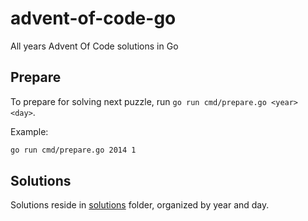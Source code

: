 # advent-of-code-go

All years Advent Of Code solutions in Go

## Prepare

To prepare for solving next puzzle, run `go run cmd/prepare.go <year> <day>`.

Example:
```sh
go run cmd/prepare.go 2014 1
```

## Solutions

Solutions reside in [solutions](solutions) folder, organized by year and day.